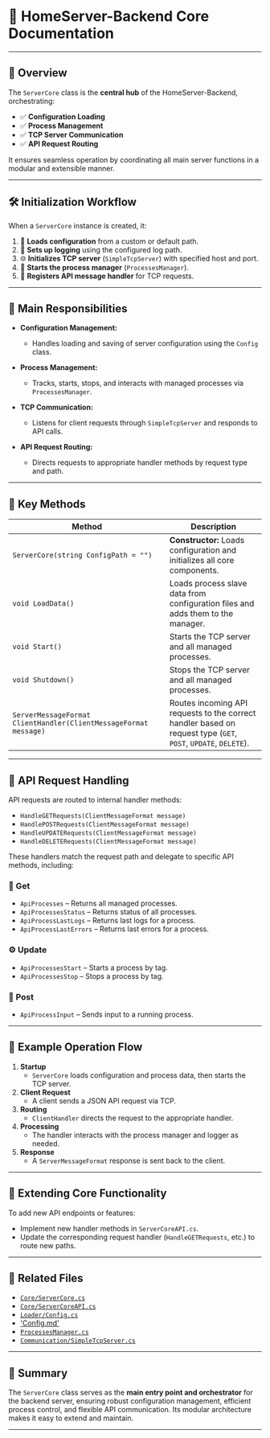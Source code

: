 # 🌟 HomeServer-Backend Core Documentation

---

## 🚀 Overview

The `ServerCore` class is the **central hub** of the HomeServer-Backend, orchestrating:

- ✅ **Configuration Loading**
- ✅ **Process Management**
- ✅ **TCP Server Communication**
- ✅ **API Request Routing**

It ensures seamless operation by coordinating all main server functions in a modular and extensible manner.

---

## 🛠️ Initialization Workflow

When a `ServerCore` instance is created, it:

1. 📁 **Loads configuration** from a custom or default path.
2. 📝 **Sets up logging** using the configured log path.
3. 🌐 **Initializes TCP server** (`SimpleTcpServer`) with specified host and port.
4. 🔄 **Starts the process manager** (`ProcessesManager`).
5. 📨 **Registers API message handler** for TCP requests.

---

## 🎯 Main Responsibilities

- **Configuration Management:**  
  - Handles loading and saving of server configuration using the `Config` class.

- **Process Management:**  
  - Tracks, starts, stops, and interacts with managed processes via `ProcessesManager`.

- **TCP Communication:**  
  - Listens for client requests through `SimpleTcpServer` and responds to API calls.

- **API Request Routing:**  
  - Directs requests to appropriate handler methods by request type and path.

---

## 🔑 Key Methods

| Method | Description |
|--------|-------------|
| `ServerCore(string ConfigPath = "")` | **Constructor:** Loads configuration and initializes all core components. |
| `void LoadData()` | Loads process slave data from configuration files and adds them to the manager. |
| `void Start()` | Starts the TCP server and all managed processes. |
| `void Shutdown()` | Stops the TCP server and all managed processes. |
| `ServerMessageFormat ClientHandler(ClientMessageFormat message)` | Routes incoming API requests to the correct handler based on request type (`GET`, `POST`, `UPDATE`, `DELETE`). |

---

## 🔄 API Request Handling

API requests are routed to internal handler methods:

- `HandleGETRequests(ClientMessageFormat message)`
- `HandlePOSTRequests(ClientMessageFormat message)`
- `HandleUPDATERequests(ClientMessageFormat message)`
- `HandleDELETERequests(ClientMessageFormat message)`

These handlers match the request path and delegate to specific API methods, including:

### 📩 Get
- `ApiProcesses` – Returns all managed processes.
- `ApiProcessesStatus` – Returns status of all processes.
- `ApiProcessLastLogs` – Returns last logs for a process.
- `ApiProcessLastErrors` – Returns last errors for a process.

### ⚙ Update
- `ApiProcessesStart` – Starts a process by tag.
- `ApiProcessesStop` – Stops a process by tag.

### 📮 Post
- `ApiProcessInput` – Sends input to a running process.

---

## 📝 Example Operation Flow

1. **Startup**
    - `ServerCore` loads configuration and process data, then starts the TCP server.
2. **Client Request**
    - A client sends a JSON API request via TCP.
3. **Routing**
    - `ClientHandler` directs the request to the appropriate handler.
4. **Processing**
    - The handler interacts with the process manager and logger as needed.
5. **Response**
    - A `ServerMessageFormat` response is sent back to the client.

---

## 🧩 Extending Core Functionality

To add new API endpoints or features:

- Implement new handler methods in `ServerCoreAPI.cs`.
- Update the corresponding request handler (`HandleGETRequests`, etc.) to route new paths.

---

## 📂 Related Files

- [`Core/ServerCore.cs`](../Core/ServerCore.cs)
- [`Core/ServerCoreAPI.cs`](../Core/ServerCoreAPI.cs)
- [`Loader/Config.cs`](../Loader/Config.cs)
- ['Config.md'](./Config.md)
- [`ProcessesManager.cs`](../ProcessesManager.cs)
- [`Communication/SimpleTcpServer.cs`](../Communication/SimpleTcpServer.cs)

---

## 🏁 Summary

The `ServerCore` class serves as the **main entry point and orchestrator** for the backend server, ensuring robust configuration management, efficient process control, and flexible API communication. Its modular architecture makes it easy to extend and maintain.

---
